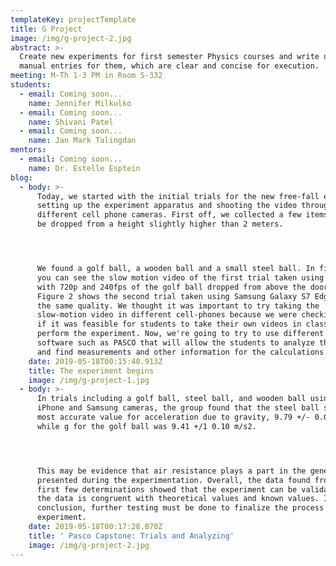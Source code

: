 ```yaml
---
templateKey: projectTemplate
title: G Project
image: /img/g-project-2.jpg
abstract: >-
  Create new experiments for first semester Physics courses and write up a lab
  manual entries for them, which are clear and concise for execution.
meeting: M-Th 1-3 PM in Room S-332
students:
  - email: Coming soon...
    name: Jennifer Milkulko
  - email: Coming soon...
    name: Shivani Patel
  - email: Coming soon...
    name: Jan Mark Talingdan
mentors:
  - email: Coming soon...
    name: Dr. Estelle Esptein
blog:
  - body: >-
      Today, we started with the initial trials for the new free-fall experiment
      setting up the experiment apparatus and shooting the video through
      different cell phone cameras. First off, we collected a few items that can
      be dropped from a height slightly higher than 2 meters. 




      We found a golf ball, a wooden ball and a small steel ball. In figure 1,
      you can see the slow motion video of the first trial taken using iPhone 7
      with 720p and 240fps of the golf ball dropped from above the door height.
      Figure 2 shows the second trial taken using Samsung Galaxy S7 Edge with
      the same quality. We thought it was important to try taking the
      slow-motion video in different cell-phones because we were checking to see
      if it was feasible for students to take their own videos in class to
      perform the experiment. Now, we're going to try to use different apps and
      software such as PASCO that will allow the students to analyze the video
      and find measurements and other information for the calculations.
    date: 2019-05-18T00:15:40.913Z
    title: The experiment begins
    image: /img/g-project-1.jpg
  - body: >-
      In trials including a golf ball, steel ball, and wooden ball using both
      iPhone and Samsung cameras, the group found that the steel ball showed the
      most accurate value for acceleration due to gravity, 9.79 +/- 0.09 m/s2 
      while g for the golf ball was 9.41 +/1 0.10 m/s2.  




      This may be evidence that air resistance plays a part in the general error
      presented during the experimentation. Overall, the data found from these
      first few determinations showed that the experiment can be validated since
      the data is congruent with theoretical values and known values. In
      conclusion, further testing must be done to finalize the process for the
      experiment.
    date: 2019-05-18T00:17:28.870Z
    title: ' Pasco Capstone: Trials and Analyzing'
    image: /img/g-project-2.jpg
---
```


